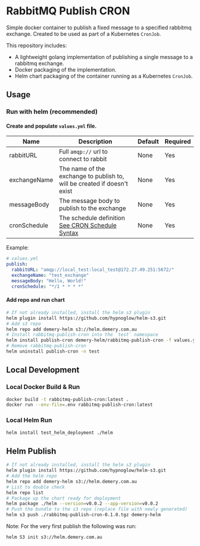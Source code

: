 # RabbitMQ Publish CRON

Simple docker container to publish a fixed message to a specified rabbitmq exchange. Created to be used as part of a Kubernetes `CronJob`.

This repository includes:

- A lightweight golang implementation of publishing a single message to a rabbitmq exchange.
- Docker packaging of the implementation.
- Helm chart packaging of the container running as a Kubernetes `CronJob`.

## Usage

### Run with helm (recommended)

#### Create and populate `values.yml` file.

| Name          | Description                                                                                                                                   | Default | Required |
| ------------- | --------------------------------------------------------------------------------------------------------------------------------------------- | ------- | -------- |
| rabbitURL     | Full `amqp://` url to connect to rabbit                                                                                                       | None    | Yes      |
| exchangeName  | The name of the exchange to publish to, will be created if doesn't exist                                                                      | None    | Yes      |
| messageBody   | The message body to publish to the exchange                                                                                                   | None    | Yes      |
| cronSchedule  | The schedule definition [See CRON Schedule Syntax](https://kubernetes.io/docs/concepts/workloads/controllers/cron-jobs/#cron-schedule-syntax) | None    | Yes      |

Example:

```yml
# values.yml
publish:
  rabbitURL: "amqp://local_test:local_test@172.27.49.251:5672/"
  exchangeName: "test_exchange"
  messageBody: "Hello, World!"
  cronSchedule: "*/1 * * * *"
```

#### Add repo and run chart

```sh
# If not already installed, install the helm s3 plugin
helm plugin install https://github.com/hypnoglow/helm-s3.git
# Add s3 repo
helm repo add demery-helm s3://helm.demery.com.au
# Install rabbitmq-publish-cron into the `test` namespace
helm install publish-cron demery-helm/rabbitmq-publish-cron -f values.yaml -n test
# Remove rabbitmq-publish-cron
helm uninstall publish-cron -n test
```

## Local Development

### Local Docker Build & Run

```sh
docker build -t rabbitmq-publish-cron:latest .
docker run --env-file=.env rabbitmq-publish-cron:latest
```

### Local Helm Run

```sh
helm install test_helm_deployment ./helm
```

## Helm Publish

```sh
# If not already installed, install the helm s3 plugin
helm plugin install https://github.com/hypnoglow/helm-s3.git
# Add the helm repo
helm repo add demery-helm s3://helm.demery.com.au
# List to double check
helm repo list
# Package up the chart ready for deployment
helm package ./helm --version=v0.0.2 --app-version=v0.0.2
# Push the bundle to the s3 repo (replace file with newly generated)
helm s3 push ./rabbitmq-publish-cron-0.1.0.tgz demery-helm
```

Note:
For the very first publish the following was run:

```sh
helm S3 init s3://helm.demery.com.au
```
